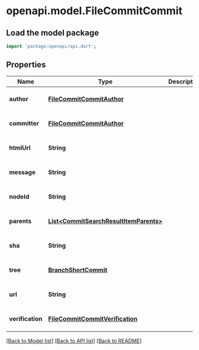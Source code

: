 # openapi.model.FileCommitCommit

## Load the model package
```dart
import 'package:openapi/api.dart';
```

## Properties
Name | Type | Description | Notes
------------ | ------------- | ------------- | -------------
**author** | [**FileCommitCommitAuthor**](FileCommitCommitAuthor.md) |  | [optional] [default to null]
**committer** | [**FileCommitCommitAuthor**](FileCommitCommitAuthor.md) |  | [optional] [default to null]
**htmlUrl** | **String** |  | [optional] [default to null]
**message** | **String** |  | [optional] [default to null]
**nodeId** | **String** |  | [optional] [default to null]
**parents** | [**List&lt;CommitSearchResultItemParents&gt;**](CommitSearchResultItemParents.md) |  | [optional] [default to []]
**sha** | **String** |  | [optional] [default to null]
**tree** | [**BranchShortCommit**](BranchShortCommit.md) |  | [optional] [default to null]
**url** | **String** |  | [optional] [default to null]
**verification** | [**FileCommitCommitVerification**](FileCommitCommitVerification.md) |  | [optional] [default to null]

[[Back to Model list]](../README.md#documentation-for-models) [[Back to API list]](../README.md#documentation-for-api-endpoints) [[Back to README]](../README.md)


